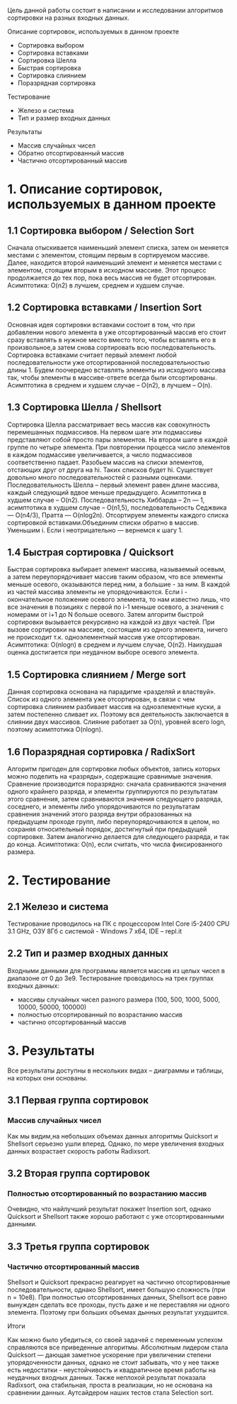 Цель данной работы состоит в написании и исследовании алгоритмов сортировки на разных входных данных.

Описание сортировок, используемых в данном проекте
* Сортировка выбором
* Сортировка вставками
* Сортировка Шелла
* Быстрая сортировка
* Сортировка слиянием
* Поразрядная сортировка

Тестирование
* Железо и система
* Тип и размер входных данных

Результаты
* Массив случайных чисел
* Обратно отсортированный массив
* Частично отсортированный массив

# 1. Описание сортировок, используемых в данном проекте
## 1.1 Сортировка выбором / Selection Sort
Сначала отыскивается наименьший элемент списка, затем он меняется местами с элементом, стоящим первым в сортируемом массиве. Далее, находится второй наименьший элемент и меняется местами с элементом, стоящим вторым в исходном массиве. Этот процесс продолжается до тех пор, пока весь массив не будет отсортирован. Асимптотика: O(n2) в лучшем, среднем и худшем случае.
## 1.2 Сортировка вставками / Insertion Sort
Основная идея сортировки вставками состоит в том, что при добавлении нового элемента в уже отсортированный массив его стоит сразу вставлять в нужное место вместо того, чтобы вставлять его в произвольное,а затем снова сортировать всю последовательность. Сортировка вставками считает первый элемент любой последовательности уже отсортированной последовательностью длины 1. Будем поочередно вставлять элементы из исходного массива так, чтобы элементы в массиве-ответе всегда были отсортированы. Асимптотика в среднем и худшем случае – O(n2), в лучшем – O(n).
## 1.3 Сортировка Шелла / Shellsort
Сортировка Шелла рассматривает весь массив как совокупность перемешанных подмассивов. На первом шаге эти подмассивы представляют собой просто пары элементов. На втором шаге в каждой группе по четыре элемента. При повторении процесса число элементов в каждом подмассиве увеличивается, а число подмассивов соответственно падает. Разобьем массив на списки элементов, отстающих друг от друга на hi. Таких списков будет hi. Существует довольно много последовательностей с разными оценками. Последовательность Шелла – первый элемент равен длине массива, каждый следующий вдвое меньше предыдущего. Асимптотика в худшем случае – O(n2). Последовательность Хиббарда – 2n — 1, асимптотика в худшем случае – O(n1,5), последовательность Седжвика — O(n4/3), Пратта — O(nlog2n). Отсортируем элементы каждого списка сортировкой вставками.Объединим списки обратно в массив. Уменьшим i. Если i неотрицательно — вернемся к шагу 1.
## 1.4 Быстрая сортировка / Quicksort
Быстрая сортировка выбирает элемент массива, называемый осевым, а затем переупорядочивает массив таким образом, что все элементы меньше осевого, оказываются перед ним, а большие - за ним. В каждой из частей массива элементы не упорядочиваются. Если i - окончательное положение осевого элемента, то нам известно лишь, что все значения в позициях с первой по i-1 меньше осевого, а значения с номерами от i+1 до N больше осевого. Затем алгоритм быстрой сортировки вызывается рекурсивно на каждой из двух частей. При вызове сортировки на массиве, состоящем из одного элемента, ничего не происходит т.к. одноэлементный массив уже отсортирован. Асимптотика: O(nlogn) в среднем и лучшем случае, O(n2). Наихудшая оценка достигается при неудачном выборе осевого элемента.
## 1.5 Сортировка слиянием / Merge sort
Данная сортировка основана на парадигме «разделяй и властвуй». Список из одного элемента уже отсортирован, в связи с чем сортировка слиянием разбивает массив на одноэлементные куски, а затем постепенно сливает их. Поэтому вся деятельность заключается в слиянии двух массивов. Слияние работает за O(n), уровней всего logn, поэтому асимптотика O(nlogn).
## 1.6 Поразрядная сортировка / RadixSort
Алгоритм пригоден для сортировки любых объектов, запись которых можно поделить на «разряды», содержащие сравнимые значения. Сравнение производится поразрядно: сначала сравниваются значения одного крайнего разряда, и элементы группируются по результатам этого сравнения, затем сравниваются значения следующего разряда, соседнего, и элементы либо упорядочиваются по результатам сравнения значений этого разряда внутри образованных на предыдущем проходе групп, либо переупорядочиваются в целом, но сохраняя относительный порядок, достигнутый при предыдущей сортировке. Затем аналогично делается для следующего разряда, и так до конца. Асимптотика: O(n), если считать, что числа фиксированного размера.

# 2. Тестирование
## 2.1 Железо и система
Тестирование проводилось на ПК с процессором Intel Core i5-2400 CPU 3.1 GHz, ОЗУ 8Гб c системой - Windows 7 x64, IDE – repl.it
## 2.2 Тип и размер входных данных
Входными данными для программы является массив из целых чисел в диапазоне от 0 до 3е9. Тестирование проводилось на трех группах входных данных:
* массивы случайных чисел разного размера (100, 500, 1000, 5000, 10000, 50000, 100000)
* полностью отсортированный по возрастанию массив
* частично отсортированный массив

# 3. Результаты

Все результаты доступны в нескольких видах – диаграммы и таблицы, на которых они основаны.
## 3.1 Первая группа сортировок
### Массив случайных чисел

Как мы видим,на небольших объемах данных алгоритмы Quicksort и Shellsort серьезно ушли вперед. Однако, по мере увеличения входных данных возрастает скорость работы Radixsort.

## 3.2 Вторая группа сортировок
### Полностью отсортированный по возрастанию массив

Очевидно, что найлучший результат покажет Insertion sort, однако Quicksort и Shellsort также хорошо работают с уже отсортированными данными.

## 3.3 Третья группа сортировок
### Частично отсортированный массив

Shellsort и Quicksort прекрасно реагирует на частично отсортированные последовательности, однако Shellsort, имеет большую сложность (при n = 10e8). При полностью отсортированных данных, Shellsort все равно вынужден сделать все проходы, пусть даже и не переставляя ни одного элемента. Поэтому при больших объемах дынных результат ухудшится.

Итоги

Как можно было убедиться, со своей задачей с переменным успехом справляются все приведенные алгоритмы. Абсолютным лидером стала Quicksort — дающая заметное ускорение при увеличении степени упорядоченности данных, однако не стоит забывать, что у нее также есть недостатки - неустойчивость и квадратичное время работы на неудачных входных данных. Также неплохой результат показала Radixsort, она стабильная, проста в реализации, но не основана на сравнении данных. Аутсайдером наших тестов стала Selection sort.
